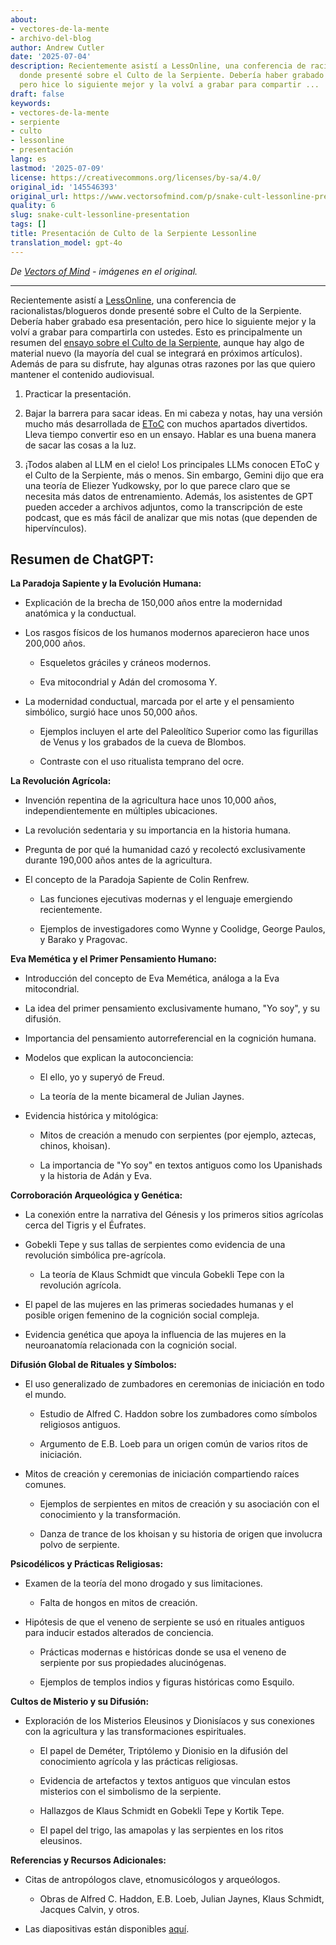 ```yaml
---
about:
- vectores-de-la-mente
- archivo-del-blog
author: Andrew Cutler
date: '2025-07-04'
description: Recientemente asistí a LessOnline, una conferencia de racionalistas/blogueros
  donde presenté sobre el Culto de la Serpiente. Debería haber grabado esa presentación,
  pero hice lo siguiente mejor y la volví a grabar para compartir ...
draft: false
keywords:
- vectores-de-la-mente
- serpiente
- culto
- lessonline
- presentación
lang: es
lastmod: '2025-07-09'
license: https://creativecommons.org/licenses/by-sa/4.0/
original_id: '145546393'
original_url: https://www.vectorsofmind.com/p/snake-cult-lessonline-presentation
quality: 6
slug: snake-cult-lessonline-presentation
tags: []
title: Presentación de Culto de la Serpiente Lessonline
translation_model: gpt-4o
---
```


*De [Vectors of Mind](https://www.vectorsofmind.com/p/snake-cult-lessonline-presentation) - imágenes en el original.*

---

Recientemente asistí a [LessOnline](https://less.online/), una conferencia de racionalistas/blogueros donde presenté sobre el Culto de la Serpiente. Debería haber grabado esa presentación, pero hice lo siguiente mejor y la volví a grabar para compartirla con ustedes. Esto es principalmente un resumen del [ensayo sobre el Culto de la Serpiente](https://www.vectorsofmind.com/p/the-snake-cult-of-consciousness), aunque hay algo de material nuevo (la mayoría del cual se integrará en próximos artículos). Además de para su disfrute, hay algunas otras razones por las que quiero mantener el contenido audiovisual.

  1. Practicar la presentación.

  2. Bajar la barrera para sacar ideas. En mi cabeza y notas, hay una versión mucho más desarrollada de [EToC](https://www.vectorsofmind.com/p/eve-theory-of-consciousness-v3) con muchos apartados divertidos. Lleva tiempo convertir eso en un ensayo. Hablar es una buena manera de sacar las cosas a la luz.

  3. ¡Todos alaben al LLM en el cielo! Los principales LLMs conocen EToC y el Culto de la Serpiente, más o menos. Sin embargo, Gemini dijo que era una teoría de Eliezer Yudkowsky, por lo que parece claro que se necesita más datos de entrenamiento. Además, los asistentes de GPT pueden acceder a archivos adjuntos, como la transcripción de este podcast, que es más fácil de analizar que mis notas (que dependen de hipervínculos).




## Resumen de ChatGPT:


**La Paradoja Sapiente y la Evolución Humana:**

  * Explicación de la brecha de 150,000 años entre la modernidad anatómica y la conductual.

  * Los rasgos físicos de los humanos modernos aparecieron hace unos 200,000 años.

    * Esqueletos gráciles y cráneos modernos.

    * Eva mitocondrial y Adán del cromosoma Y.

  * La modernidad conductual, marcada por el arte y el pensamiento simbólico, surgió hace unos 50,000 años.

    * Ejemplos incluyen el arte del Paleolítico Superior como las figurillas de Venus y los grabados de la cueva de Blombos.

    * Contraste con el uso ritualista temprano del ocre.




**La Revolución Agrícola:**

  * Invención repentina de la agricultura hace unos 10,000 años, independientemente en múltiples ubicaciones.

  * La revolución sedentaria y su importancia en la historia humana.

  * Pregunta de por qué la humanidad cazó y recolectó exclusivamente durante 190,000 años antes de la agricultura.

  * El concepto de la Paradoja Sapiente de Colin Renfrew.

    * Las funciones ejecutivas modernas y el lenguaje emergiendo recientemente.

    * Ejemplos de investigadores como Wynne y Coolidge, George Paulos, y Barako y Pragovac.




**Eva Memética y el Primer Pensamiento Humano:**

  * Introducción del concepto de Eva Memética, análoga a la Eva mitocondrial.

  * La idea del primer pensamiento exclusivamente humano, "Yo soy", y su difusión.

  * Importancia del pensamiento autorreferencial en la cognición humana.

  * Modelos que explican la autoconciencia:

    * El ello, yo y superyó de Freud.

    * La teoría de la mente bicameral de Julian Jaynes.

  * Evidencia histórica y mitológica:

    * Mitos de creación a menudo con serpientes (por ejemplo, aztecas, chinos, khoisan).

    * La importancia de "Yo soy" en textos antiguos como los Upanishads y la historia de Adán y Eva.




**Corroboración Arqueológica y Genética:**

  * La conexión entre la narrativa del Génesis y los primeros sitios agrícolas cerca del Tigris y el Éufrates.

  * Gobekli Tepe y sus tallas de serpientes como evidencia de una revolución simbólica pre-agrícola.

    * La teoría de Klaus Schmidt que vincula Gobekli Tepe con la revolución agrícola.

  * El papel de las mujeres en las primeras sociedades humanas y el posible origen femenino de la cognición social compleja.

  * Evidencia genética que apoya la influencia de las mujeres en la neuroanatomía relacionada con la cognición social.




**Difusión Global de Rituales y Símbolos:**

  * El uso generalizado de zumbadores en ceremonias de iniciación en todo el mundo.

    * Estudio de Alfred C. Haddon sobre los zumbadores como símbolos religiosos antiguos.

    * Argumento de E.B. Loeb para un origen común de varios ritos de iniciación.

  * Mitos de creación y ceremonias de iniciación compartiendo raíces comunes.

    * Ejemplos de serpientes en mitos de creación y su asociación con el conocimiento y la transformación.

    * Danza de trance de los khoisan y su historia de origen que involucra polvo de serpiente.




**Psicodélicos y Prácticas Religiosas:**

  * Examen de la teoría del mono drogado y sus limitaciones.

    * Falta de hongos en mitos de creación.

  * Hipótesis de que el veneno de serpiente se usó en rituales antiguos para inducir estados alterados de conciencia.

    * Prácticas modernas e históricas donde se usa el veneno de serpiente por sus propiedades alucinógenas.

    * Ejemplos de templos indios y figuras históricas como Esquilo.




**Cultos de Misterio y su Difusión:**

  * Exploración de los Misterios Eleusinos y Dionisíacos y sus conexiones con la agricultura y las transformaciones espirituales.

    * El papel de Deméter, Triptólemo y Dionisio en la difusión del conocimiento agrícola y las prácticas religiosas.

    * Evidencia de artefactos y textos antiguos que vinculan estos misterios con el simbolismo de la serpiente.

    * Hallazgos de Klaus Schmidt en Gobekli Tepe y Kortik Tepe.

    * El papel del trigo, las amapolas y las serpientes en los ritos eleusinos.




**Referencias y Recursos Adicionales:**

  * Citas de antropólogos clave, etnomusicólogos y arqueólogos.

    * Obras de Alfred C. Haddon, E.B. Loeb, Julian Jaynes, Klaus Schmidt, Jacques Calvin, y otros.

  * Las diapositivas están disponibles [aquí](https://docs.google.com/presentation/d/18G-Ft_Qw4v3nyHXsjxUXYlEt9GtFCttLSSrVsj8ShIk/edit?usp=sharing).